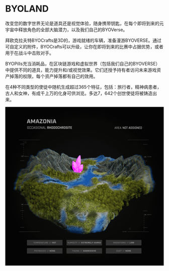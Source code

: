 # BYOLAND

改变您的数字世界无论是道具还是视觉体验，随身携带钥匙，在每个即将到来的元宇宙中释放角色的全部大脑潜力，以及我们自己的BYOVerse。

拜欧克拉夫特BYOCrafts是3D的，游戏就绪的车辆，准备漫游BYOVERSE。通过可自定义的附件，BYOCrafts可以升级，让你在即将到来的比赛中占据优势，或者用于在战斗中击败对手。

BYOPills充当消耗品，在区块链游戏和虚拟世界（包括我们自己的BYOVERSE）中提供不同的道具，能力提升和/或视觉效果。它们还授予持有者访问未来游戏资产掉落的权限，每个资产掉落都有自己的效用。

在4种不同类型的使徒中随机生成超过365个特征，包括：旅行者，精神病患者，古人和女神，有成千上万的化身可供浏览。多达7，642个创世使徒将被铸造出来。

![nft](unnamed.png)
